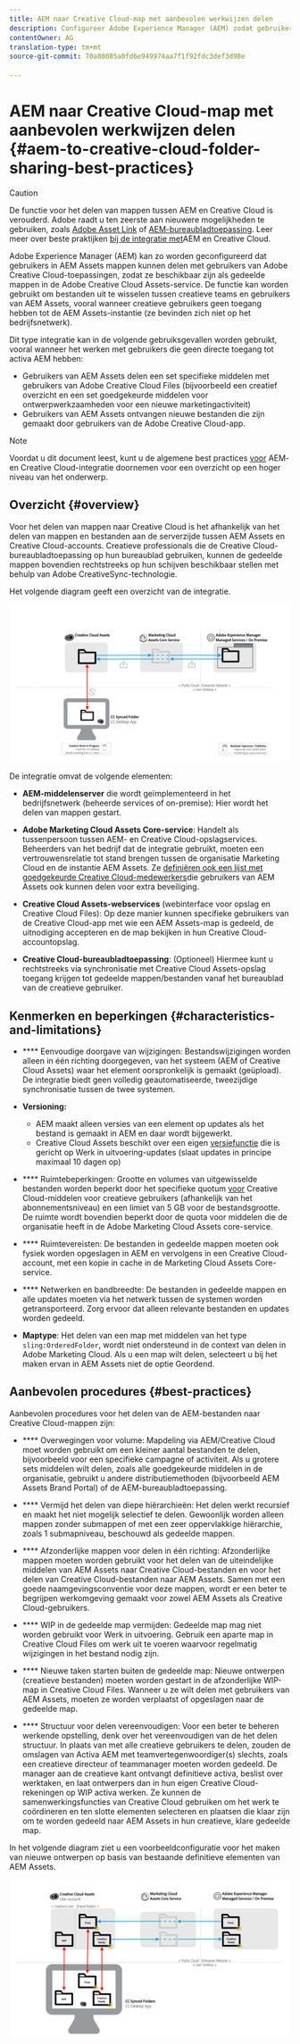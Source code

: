 ```yaml
---
title: AEM naar Creative Cloud-map met aanbevolen werkwijzen delen
description: Configureer Adobe Experience Manager (AEM) zodat gebruikers in AEM Assets mappen kunnen uitwisselen met gebruikers van Adobe Creative Cloud (CC).
contentOwner: AG
translation-type: tm+mt
source-git-commit: 70a88085a0fd6e949974aa7f1f92fdc3def3d98e

---
```



# AEM naar Creative Cloud-map met aanbevolen werkwijzen delen {#aem-to-creative-cloud-folder-sharing-best-practices}

>[!CAUTION]
>
>De functie voor het delen van mappen tussen AEM en Creative Cloud is verouderd. Adobe raadt u ten zeerste aan nieuwere mogelijkheden te gebruiken, zoals [Adobe Asset Link](https://helpx.adobe.com/enterprise/using/adobe-asset-link.html) of [AEM-bureaubladtoepassing](https://helpx.adobe.com/experience-manager/desktop-app/aem-desktop-app.html). Leer meer over beste praktijken [bij de integratie met](/help/assets/aem-cc-integration-best-practices.md)AEM en Creative Cloud.

Adobe Experience Manager (AEM) kan zo worden geconfigureerd dat gebruikers in AEM Assets mappen kunnen delen met gebruikers van Adobe Creative Cloud-toepassingen, zodat ze beschikbaar zijn als gedeelde mappen in de Adobe Creative Cloud Assets-service. De functie kan worden gebruikt om bestanden uit te wisselen tussen creatieve teams en gebruikers van AEM Assets, vooral wanneer creatieve gebruikers geen toegang hebben tot de AEM Assets-instantie (ze bevinden zich niet op het bedrijfsnetwerk).

Dit type integratie kan in de volgende gebruiksgevallen worden gebruikt, vooral wanneer het werken met gebruikers die geen directe toegang tot activa AEM hebben:

* Gebruikers van AEM Assets delen een set specifieke middelen met gebruikers van Adobe Creative Cloud Files (bijvoorbeeld een creatief overzicht en een set goedgekeurde middelen voor ontwerpwerkzaamheden voor een nieuwe marketingactiviteit)
* Gebruikers van AEM Assets ontvangen nieuwe bestanden die zijn gemaakt door gebruikers van de Adobe Creative Cloud-app.

>[!NOTE]
>
>Voordat u dit document leest, kunt u de algemene best practices [voor](/help/assets/aem-cc-integration-best-practices.md) AEM- en Creative Cloud-integratie doornemen voor een overzicht op een hoger niveau van het onderwerp.

## Overzicht {#overview}

Voor het delen van mappen naar Creative Cloud is het afhankelijk van het delen van mappen en bestanden aan de serverzijde tussen AEM Assets en Creative Cloud-accounts. Creatieve professionals die de Creative Cloud-bureaubladtoepassing op hun bureaublad gebruiken, kunnen de gedeelde mappen bovendien rechtstreeks op hun schijven beschikbaar stellen met behulp van Adobe CreativeSync-technologie.

Het volgende diagram geeft een overzicht van de integratie.

![chlimage_1-179](assets/chlimage_1-406.png)

De integratie omvat de volgende elementen:

* **AEM-middelenserver** die wordt geïmplementeerd in het bedrijfsnetwerk (beheerde services of on-premise): Hier wordt het delen van mappen gestart.
* **Adobe Marketing Cloud Assets Core-service**: Handelt als tussenpersoon tussen AEM- en Creative Cloud-opslagservices. Beheerders van het bedrijf dat de integratie gebruikt, moeten een vertrouwensrelatie tot stand brengen tussen de organisatie Marketing Cloud en de instantie AEM Assets. Ze [definiëren ook een lijst met goedgekeurde Creative Cloud-medewerkers](https://marketing.adobe.com/resources/help/en_US/mcloud/t_admin_add_cc_user.html)die gebruikers van AEM Assets ook kunnen delen voor extra beveiliging.

* **Creative Cloud Assets-webservices** (webinterface voor opslag en Creative Cloud Files): Op deze manier kunnen specifieke gebruikers van de Creative Cloud-app met wie een AEM Assets-map is gedeeld, de uitnodiging accepteren en de map bekijken in hun Creative Cloud-accountopslag.
* **Creative Cloud-bureaubladtoepassing**: (Optioneel) Hiermee kunt u rechtstreeks via synchronisatie met Creative Cloud Assets-opslag toegang krijgen tot gedeelde mappen/bestanden vanaf het bureaublad van de creatieve gebruiker.

## Kenmerken en beperkingen {#characteristics-and-limitations}

* **** Eenvoudige doorgave van wijzigingen: Bestandswijzigingen worden alleen in één richting doorgegeven, van het systeem (AEM of Creative Cloud Assets) waar het element oorspronkelijk is gemaakt (geüpload). De integratie biedt geen volledig geautomatiseerde, tweezijdige synchronisatie tussen de twee systemen.
* **Versioning:**

   * AEM maakt alleen versies van een element op updates als het bestand is gemaakt in AEM en daar wordt bijgewerkt.
   * Creative Cloud Assets beschikt over een eigen [versiefunctie](https://helpx.adobe.com/creative-cloud/help/versioning-faq.html) die is gericht op Werk in uitvoering-updates (slaat updates in principe maximaal 10 dagen op)

* **** Ruimtebeperkingen: Grootte en volumes van uitgewisselde bestanden worden beperkt door het specifieke quotum [voor](https://helpx.adobe.com/creative-cloud/kb/file-storage-quota.html) Creative Cloud-middelen voor creatieve gebruikers (afhankelijk van het abonnementsniveau) en een limiet van 5 GB voor de bestandsgrootte. De ruimte wordt bovendien beperkt door de quota voor middelen die de organisatie heeft in de Adobe Marketing Cloud Assets core-service.

* **** Ruimtevereisten: De bestanden in gedeelde mappen moeten ook fysiek worden opgeslagen in AEM en vervolgens in een Creative Cloud-account, met een kopie in cache in de Marketing Cloud Assets Core-service.
* **** Netwerken en bandbreedte: De bestanden in gedeelde mappen en alle updates moeten via het netwerk tussen de systemen worden getransporteerd. Zorg ervoor dat alleen relevante bestanden en updates worden gedeeld.
* **Maptype**: Het delen van een map met middelen van het type `sling:OrderedFolder`, wordt niet ondersteund in de context van delen in Adobe Marketing Cloud. Als u een map wilt delen, selecteert u bij het maken ervan in AEM Assets niet de optie Geordend.

## Aanbevolen procedures {#best-practices}

Aanbevolen procedures voor het delen van de AEM-bestanden naar Creative Cloud-mappen zijn:

* **** Overwegingen voor volume: Mapdeling via AEM/Creative Cloud moet worden gebruikt om een kleiner aantal bestanden te delen, bijvoorbeeld voor een specifieke campagne of activiteit. Als u grotere sets middelen wilt delen, zoals alle goedgekeurde middelen in de organisatie, gebruikt u andere distributiemethoden (bijvoorbeeld AEM Assets Brand Portal) of de AEM-bureaubladtoepassing.

* **** Vermijd het delen van diepe hiërarchieën: Het delen werkt recursief en maakt het niet mogelijk selectief te delen. Gewoonlijk worden alleen mappen zonder submappen of met een zeer oppervlakkige hiërarchie, zoals 1 submapniveau, beschouwd als gedeelde mappen.
* **** Afzonderlijke mappen voor delen in één richting: Afzonderlijke mappen moeten worden gebruikt voor het delen van de uiteindelijke middelen van AEM Assets naar Creative Cloud-bestanden en voor het delen van Creative Cloud-bestanden naar AEM Assets. Samen met een goede naamgevingsconventie voor deze mappen, wordt er een beter te begrijpen werkomgeving gemaakt voor zowel AEM Assets als Creative Cloud-gebruikers.
* **** WIP in de gedeelde map vermijden: Gedeelde map mag niet worden gebruikt voor Werk in uitvoering. Gebruik een aparte map in Creative Cloud Files om werk uit te voeren waarvoor regelmatig wijzigingen in het bestand nodig zijn.
* **** Nieuwe taken starten buiten de gedeelde map: Nieuwe ontwerpen (creatieve bestanden) moeten worden gestart in de afzonderlijke WIP-map in Creative Cloud Files. Wanneer u ze wilt delen met gebruikers van AEM Assets, moeten ze worden verplaatst of opgeslagen naar de gedeelde map.
* **** Structuur voor delen vereenvoudigen: Voor een beter te beheren werkende opstelling, denk over het vereenvoudigen van de het delen structuur. In plaats van met alle creatieve gebruikers te delen, zouden de omslagen van Activa AEM met teamvertegenwoordiger(s) slechts, zoals een creatieve directeur of teammanager moeten worden gedeeld. De manager aan de creatieve kant ontvangt definitieve activa, beslist over werktaken, en laat ontwerpers dan in hun eigen Creative Cloud- rekeningen op WIP activa werken. Ze kunnen de samenwerkingsfuncties van Creative Cloud gebruiken om het werk te coördineren en ten slotte elementen selecteren en plaatsen die klaar zijn om te worden gedeeld naar AEM Assets in hun creatieve, klare gedeelde map.

In het volgende diagram ziet u een voorbeeldconfiguratie voor het maken van nieuwe ontwerpen op basis van bestaande definitieve elementen van AEM Assets.

![chlimage_1-180](assets/chlimage_1-407.png)
